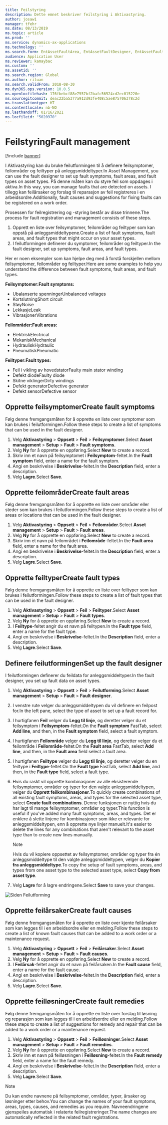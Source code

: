 ```yaml
---
title: Feilstyring
description: Dette emnet beskriver feilstyring i Aktivastyring.
author: josaw1
manager: tfehr
ms.date: 08/13/2019
ms.topic: article
ms.prod: ''
ms.service: dynamics-ax-applications
ms.technology: ''
ms.search.form: EntAssetFaultArea, EntAssetFaultDesigner, EntAssetFaultCopyFromObjectType, EntAssetFaultRemedy, EntAssetObjectFaultRelationRequestInfoPart, EntAssetObjectFaultRelationWorkOrderInfoPart, EntAssetFaultCreateCombinations, EntAssetObjectFaultSymptom, EntAssetObjectFaultSymptomListPage, EntAssetFaultType, EntAssetFaultSymptom, EntAssetFaultCause
audience: Application User
ms.reviewer: kamaybac
ms.custom: ''
ms.assetid: ''
ms.search.region: Global
ms.author: riluan
ms.search.validFrom: 2018-08-30
ms.dyn365.ops.version: 10.0.5
ms.openlocfilehash: 176fbebcf88e7557bf2bafc56524cd2ec015220e
ms.sourcegitcommit: deac22ba5377a912d93fe408c5ae875706378c2d
ms.translationtype: HT
ms.contentlocale: nb-NO
ms.lasthandoff: 01/16/2021
ms.locfileid: "5020970"
---
```

# <a name="fault-management"></a><span data-ttu-id="5920a-103">Feilstyring</span><span class="sxs-lookup"><span data-stu-id="5920a-103">Fault management</span></span>

[!include [banner](../../includes/banner.md)]

 

<span data-ttu-id="5920a-104">I Aktivastyring kan du bruke feilutformingen til å definere feilsymptomer, feilområder og feiltyper på anleggsmiddeltyper.</span><span class="sxs-lookup"><span data-stu-id="5920a-104">In Asset Management, you can use the fault designer to set up fault symptoms, fault areas, and fault types on asset types.</span></span> <span data-ttu-id="5920a-105">På denne måten kan du styre feil som oppdages i aktiva.</span><span class="sxs-lookup"><span data-stu-id="5920a-105">In this way, you can manage faults that are detected on assets.</span></span> <span data-ttu-id="5920a-106">I tillegg kan feilårsaker og forslag til reparasjon av feil registreres i en arbeidsordre.</span><span class="sxs-lookup"><span data-stu-id="5920a-106">Additionally, fault causes and suggestions for fixing faults can be registered on a work order.</span></span>

<span data-ttu-id="5920a-107">Prosessen for feilregistrering og -styring består av disse trinnene.</span><span class="sxs-lookup"><span data-stu-id="5920a-107">The process for fault registration and management consists of these steps.</span></span>

1. <span data-ttu-id="5920a-108">Opprett en liste over feilsymptomer, feilområder og feiltyper som kan oppstå på anleggsmiddeltypene.</span><span class="sxs-lookup"><span data-stu-id="5920a-108">Create a list of fault symptoms, fault areas, and fault types that might occur on your asset types.</span></span>
2. <span data-ttu-id="5920a-109">I feilutformingen definerer du symptomer, feilområder og feiltyper.</span><span class="sxs-lookup"><span data-stu-id="5920a-109">In the fault designer, set up symptoms, fault areas, and fault types.</span></span>

<span data-ttu-id="5920a-110">Her er noen eksempler som kan hjelpe deg med å forstå forskjellen mellom feilsymptomer, feilområder og feiltyper.</span><span class="sxs-lookup"><span data-stu-id="5920a-110">Here are some examples to help you understand the difference between fault symptoms, fault areas, and fault types.</span></span>

<span data-ttu-id="5920a-111">**Feilsymptomer:**</span><span class="sxs-lookup"><span data-stu-id="5920a-111">**Fault symptoms:**</span></span>

- <span data-ttu-id="5920a-112">Ubalanserte spenninger</span><span class="sxs-lookup"><span data-stu-id="5920a-112">Unbalanced voltages</span></span>
- <span data-ttu-id="5920a-113">Kortslutning</span><span class="sxs-lookup"><span data-stu-id="5920a-113">Short circuit</span></span>
- <span data-ttu-id="5920a-114">Støy</span><span class="sxs-lookup"><span data-stu-id="5920a-114">Noise</span></span>
- <span data-ttu-id="5920a-115">Lekkasje</span><span class="sxs-lookup"><span data-stu-id="5920a-115">Leak</span></span>
- <span data-ttu-id="5920a-116">Vibrasjoner</span><span class="sxs-lookup"><span data-stu-id="5920a-116">Vibrations</span></span>

<span data-ttu-id="5920a-117">**Feilområder:**</span><span class="sxs-lookup"><span data-stu-id="5920a-117">**Fault areas:**</span></span>

- <span data-ttu-id="5920a-118">Elektrisk</span><span class="sxs-lookup"><span data-stu-id="5920a-118">Electrical</span></span>
- <span data-ttu-id="5920a-119">Mekanisk</span><span class="sxs-lookup"><span data-stu-id="5920a-119">Mechanical</span></span>
- <span data-ttu-id="5920a-120">Hydraulisk</span><span class="sxs-lookup"><span data-stu-id="5920a-120">Hydraulic</span></span>
- <span data-ttu-id="5920a-121">Pneumatisk</span><span class="sxs-lookup"><span data-stu-id="5920a-121">Pneumatic</span></span>

<span data-ttu-id="5920a-122">**Feiltyper:**</span><span class="sxs-lookup"><span data-stu-id="5920a-122">**Fault types:**</span></span>

- <span data-ttu-id="5920a-123">Feil i vikling av hovedstator</span><span class="sxs-lookup"><span data-stu-id="5920a-123">Faulty main stator winding</span></span>
- <span data-ttu-id="5920a-124">Defekt diode</span><span class="sxs-lookup"><span data-stu-id="5920a-124">Faulty diode</span></span>
- <span data-ttu-id="5920a-125">Skitne viklinger</span><span class="sxs-lookup"><span data-stu-id="5920a-125">Dirty windings</span></span>
- <span data-ttu-id="5920a-126">Defekt generator</span><span class="sxs-lookup"><span data-stu-id="5920a-126">Defective generator</span></span>
- <span data-ttu-id="5920a-127">Defekt sensor</span><span class="sxs-lookup"><span data-stu-id="5920a-127">Defective sensor</span></span>

## <a name="create-fault-symptoms"></a><span data-ttu-id="5920a-128">Opprette feilsymptomer</span><span class="sxs-lookup"><span data-stu-id="5920a-128">Create fault symptoms</span></span>

<span data-ttu-id="5920a-129">Følg denne fremgangsmåten for å opprette en liste over symptomer som kan brukes i feilutformingen.</span><span class="sxs-lookup"><span data-stu-id="5920a-129">Follow these steps to create a list of symptoms that can be used in the fault designer.</span></span>

1. <span data-ttu-id="5920a-130">Velg **Aktivastyring** \> **Oppsett** \> **Feil** \> **Feilsymptomer**.</span><span class="sxs-lookup"><span data-stu-id="5920a-130">Select **Asset management** \> **Setup** \> **Fault** \> **Fault symptoms**.</span></span>
2. <span data-ttu-id="5920a-131">Velg **Ny** for å opprette en oppføring.</span><span class="sxs-lookup"><span data-stu-id="5920a-131">Select **New** to create a record.</span></span>
3. <span data-ttu-id="5920a-132">Skriv inn et navn på feilsymptomet i **Feilsymptom**-feltet.</span><span class="sxs-lookup"><span data-stu-id="5920a-132">In the **Fault symptom** field, enter a name for the fault symptom.</span></span>
4. <span data-ttu-id="5920a-133">Angi en beskrivelse i **Beskrivelse**-feltet.</span><span class="sxs-lookup"><span data-stu-id="5920a-133">In the **Description** field, enter a description.</span></span>
5. <span data-ttu-id="5920a-134">Velg **Lagre**.</span><span class="sxs-lookup"><span data-stu-id="5920a-134">Select **Save**.</span></span>

## <a name="create-fault-areas"></a><span data-ttu-id="5920a-135">Opprette feilområder</span><span class="sxs-lookup"><span data-stu-id="5920a-135">Create fault areas</span></span>

<span data-ttu-id="5920a-136">Følg denne fremgangsmåten for å opprette en liste over områder eller steder som kan brukes i feilutformingen.</span><span class="sxs-lookup"><span data-stu-id="5920a-136">Follow these steps to create a list of areas or locations that can be used in the fault designer.</span></span>

1. <span data-ttu-id="5920a-137">Velg **Aktivastyring** \> **Oppsett** \> **Feil** \> **Feilområder**.</span><span class="sxs-lookup"><span data-stu-id="5920a-137">Select **Asset management** \> **Setup** \> **Fault** \> **Fault areas**.</span></span>
2. <span data-ttu-id="5920a-138">Velg **Ny** for å opprette en oppføring.</span><span class="sxs-lookup"><span data-stu-id="5920a-138">Select **New** to create a record.</span></span>
3. <span data-ttu-id="5920a-139">Skriv inn et navn på feilområdet i **Feilområde**-feltet.</span><span class="sxs-lookup"><span data-stu-id="5920a-139">In the **Fault area** field, enter a name for the fault area.</span></span>
4. <span data-ttu-id="5920a-140">Angi en beskrivelse i **Beskrivelse**-feltet.</span><span class="sxs-lookup"><span data-stu-id="5920a-140">In the **Description** field, enter a description.</span></span>
5. <span data-ttu-id="5920a-141">Velg **Lagre**.</span><span class="sxs-lookup"><span data-stu-id="5920a-141">Select **Save**.</span></span>

## <a name="create-fault-types"></a><span data-ttu-id="5920a-142">Opprette feiltyper</span><span class="sxs-lookup"><span data-stu-id="5920a-142">Create fault types</span></span>

<span data-ttu-id="5920a-143">Følg denne fremgangsmåten for å opprette en liste over feiltyper som kan brukes i feilutformingen.</span><span class="sxs-lookup"><span data-stu-id="5920a-143">Follow these steps to create a list of fault types that can be used in the fault designer.</span></span>

1. <span data-ttu-id="5920a-144">Velg **Aktivastyring** \> **Oppsett** \> **Feil** \> **Feiltyper**.</span><span class="sxs-lookup"><span data-stu-id="5920a-144">Select **Asset management** \> **Setup** \> **Fault** \> **Fault types**.</span></span>
2. <span data-ttu-id="5920a-145">Velg **Ny** for å opprette en oppføring.</span><span class="sxs-lookup"><span data-stu-id="5920a-145">Select **New** to create a record.</span></span>
3. <span data-ttu-id="5920a-146">I **Feiltype**-feltet angir du et navn på feiltypen.</span><span class="sxs-lookup"><span data-stu-id="5920a-146">In the **Fault type** field, enter a name for the fault type.</span></span>
4. <span data-ttu-id="5920a-147">Angi en beskrivelse i **Beskrivelse**-feltet.</span><span class="sxs-lookup"><span data-stu-id="5920a-147">In the **Description** field, enter a description.</span></span>
5. <span data-ttu-id="5920a-148">Velg **Lagre**.</span><span class="sxs-lookup"><span data-stu-id="5920a-148">Select **Save**.</span></span>

## <a name="set-up-the-fault-designer"></a><span data-ttu-id="5920a-149">Definere feilutformingen</span><span class="sxs-lookup"><span data-stu-id="5920a-149">Set up the fault designer</span></span>

<span data-ttu-id="5920a-150">I feilutformingen definerer du feildata for anleggsmiddeltyper.</span><span class="sxs-lookup"><span data-stu-id="5920a-150">In the fault designer, you set up fault data on asset types.</span></span>

1. <span data-ttu-id="5920a-151">Velg **Aktivastyring** \> **Oppsett** \> **Feil** \> **Feilutforming**.</span><span class="sxs-lookup"><span data-stu-id="5920a-151">Select **Asset management** \> **Setup** \> **Fault** \> **Fault designer**.</span></span>
2. <span data-ttu-id="5920a-152">I venstre rute velger du anleggsmiddeltypen du vil definere en feilpost for.</span><span class="sxs-lookup"><span data-stu-id="5920a-152">In the left pane, select the type of asset to set up a fault record for.</span></span>
3. <span data-ttu-id="5920a-153">I hurtigfanen **Feil** velger du **Legg til linje**, og deretter velger du et feilsymptom i **Feilsymptom**-feltet.</span><span class="sxs-lookup"><span data-stu-id="5920a-153">On the **Fault symptom** FastTab, select **Add line**, and then, in the **Fault symptom** field, select a fault symptom.</span></span>
4. <span data-ttu-id="5920a-154">I hurtigfanen **Feilområde** velger du **Legg til linje**, og deretter velger du et feilområde i **Feilområde**-feltet.</span><span class="sxs-lookup"><span data-stu-id="5920a-154">On the **Fault area** FastTab, select **Add line**, and then, in the **Fault area** field select a fault area.</span></span>
5. <span data-ttu-id="5920a-155">I hurtigfanen **Feiltype** velger du **Legg til linje**, og deretter velger du en feiltype i **Feiltype**-feltet.</span><span class="sxs-lookup"><span data-stu-id="5920a-155">On the **Fault type** FastTab, select **Add line**, and then, in the **Fault type** field, select a fault type.</span></span>
6. <span data-ttu-id="5920a-156">Hvis du raskt vil opprette kombinasjoner av alle eksisterende feilsymptomer, områder og typer for den valgte anleggsmiddeltypen, velger du **Opprett feilkombinasjoner**.</span><span class="sxs-lookup"><span data-stu-id="5920a-156">To quickly create combinations of all existing fault symptoms, areas, and types for the selected asset type, select **Create fault combinations**.</span></span> <span data-ttu-id="5920a-157">Denne funksjonen er nyttig hvis du har lagt til mange feilsymptomer, områder og typer.</span><span class="sxs-lookup"><span data-stu-id="5920a-157">This function is useful if you've added many fault symptoms, areas, and types.</span></span> <span data-ttu-id="5920a-158">Det er enklere å slette linjene for kombinasjoner som ikke er relevante for anleggsmiddeltypen, enn å opprette nye linjer manuelt.</span><span class="sxs-lookup"><span data-stu-id="5920a-158">It's easier to delete the lines for any combinations that aren't relevant to the asset type than to create new lines manually.</span></span>

    > [!NOTE]
    > <span data-ttu-id="5920a-159">Hvis du vil kopiere oppsettet av feilsymptomer, områder og typer fra én anleggsmiddeltype til den valgte anleggsmiddeltypen, velger du **Kopier fra anleggsmiddeltype**.</span><span class="sxs-lookup"><span data-stu-id="5920a-159">To copy the setup of fault symptoms, areas, and types from one asset type to the selected asset type, select **Copy from asset type**.</span></span>

7. <span data-ttu-id="5920a-160">Velg **Lagre** for å lagre endringene.</span><span class="sxs-lookup"><span data-stu-id="5920a-160">Select **Save** to save your changes.</span></span>

![Siden Feilutforming](media/21-setup-for-work-orders.png)

## <a name="create-fault-causes"></a><span data-ttu-id="5920a-162">Opprette feilårsaker</span><span class="sxs-lookup"><span data-stu-id="5920a-162">Create fault causes</span></span>

<span data-ttu-id="5920a-163">Følg denne fremgangsmåten for å opprette en liste over kjente feilårsaker som kan legges til i en arbeidsordre eller en melding.</span><span class="sxs-lookup"><span data-stu-id="5920a-163">Follow these steps to create a list of known fault causes that can be added to a work order or a maintenance request.</span></span>

1. <span data-ttu-id="5920a-164">Velg **Aktivastyring** \> **Oppsett** \> **Feil** \> **Feilårsaker**.</span><span class="sxs-lookup"><span data-stu-id="5920a-164">Select **Asset management** \> **Setup** \> **Fault** \> **Fault causes**.</span></span>
2. <span data-ttu-id="5920a-165">Velg **Ny** for å opprette en oppføring.</span><span class="sxs-lookup"><span data-stu-id="5920a-165">Select **New** to create a record.</span></span>
3. <span data-ttu-id="5920a-166">I **Feilårsak**-feltet angir du et navn på feilårsaken.</span><span class="sxs-lookup"><span data-stu-id="5920a-166">In the **Fault cause** field, enter a name for the fault cause.</span></span>
4. <span data-ttu-id="5920a-167">Angi en beskrivelse i **Beskrivelse**-feltet.</span><span class="sxs-lookup"><span data-stu-id="5920a-167">In the **Description** field, enter a description.</span></span>
5. <span data-ttu-id="5920a-168">Velg **Lagre**.</span><span class="sxs-lookup"><span data-stu-id="5920a-168">Select **Save**.</span></span>

## <a name="create-fault-remedies"></a><span data-ttu-id="5920a-169">Opprette feilløsninger</span><span class="sxs-lookup"><span data-stu-id="5920a-169">Create fault remedies</span></span>

<span data-ttu-id="5920a-170">Følg denne fremgangsmåten for å opprette en liste over forslag til løsning og reparasjon som kan legges til i en arbeidsordre eller en melding.</span><span class="sxs-lookup"><span data-stu-id="5920a-170">Follow these steps to create a list of suggestions for remedy and repair that can be added to a work order or a maintenance request.</span></span>

1. <span data-ttu-id="5920a-171">Velg **Aktivastyring** \> **Oppsett** \> **Feil** \> **Feilløsninger**.</span><span class="sxs-lookup"><span data-stu-id="5920a-171">Select **Asset management** \> **Setup** \> **Fault** \> **Fault remedies**.</span></span>
2. <span data-ttu-id="5920a-172">Velg **Ny** for å opprette en oppføring.</span><span class="sxs-lookup"><span data-stu-id="5920a-172">Select **New** to create a record.</span></span>
3. <span data-ttu-id="5920a-173">Skriv inn et navn på feilløsningen i **Feilløsning**-feltet.</span><span class="sxs-lookup"><span data-stu-id="5920a-173">In the **Fault remedy** field, enter a name for the fault remedy.</span></span>
4. <span data-ttu-id="5920a-174">Angi en beskrivelse i **Beskrivelse**-feltet.</span><span class="sxs-lookup"><span data-stu-id="5920a-174">In the **Description** field, enter a description.</span></span>
5. <span data-ttu-id="5920a-175">Velg **Lagre**.</span><span class="sxs-lookup"><span data-stu-id="5920a-175">Select **Save**.</span></span>

> [!NOTE]
> <span data-ttu-id="5920a-176">Du kan endre navnene på feilsymptomer, områder, typer, årsaker og løsninger etter behov.</span><span class="sxs-lookup"><span data-stu-id="5920a-176">You can change the names of your fault symptoms, areas, types, causes, and remedies as you require.</span></span> <span data-ttu-id="5920a-177">Navneendringene gjenspeiles automatisk i relaterte feilregistreringer.</span><span class="sxs-lookup"><span data-stu-id="5920a-177">The name changes are automatically reflected in the related fault registrations.</span></span>

